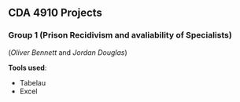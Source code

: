 ## CDA 4910 Projects


### Group 1 (Prison Recidivism and avaliability of Specialists)
(_Oliver Bennett_ and _Jordan Douglas_)


**Tools used**:
- Tabelau 
- Excel
